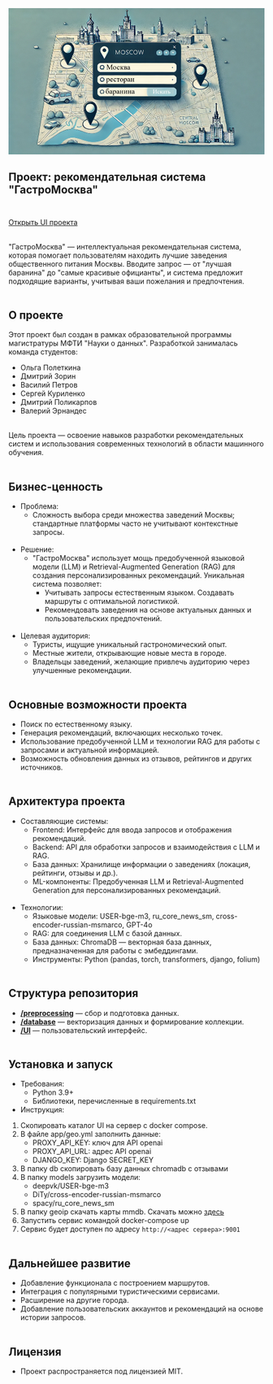 ![Alt текст](./media/head.png)
## Проект: рекомендательная система "ГастроМосква"<br><br>

[Открыть UI проекта](http://62.84.125.214:8080//)<br><br>

"ГастроМосква" — интеллектуальная рекомендательная система, которая помогает пользователям находить лучшие заведения общественного питания Москвы. Вводите запрос — от "лучшая баранина" до "самые красивые официанты", и система предложит подходящие варианты, учитывая ваши пожелания и предпочтения.<br><br>
## О проекте
Этот проект был создан в рамках образовательной программы магистратуры МФТИ "Науки о данных". Разработкой занималась команда студентов:<br>
- Ольга Полеткина 
- Дмитрий Зорин  
- Василий Петров 
- Сергей Куриленко
- Дмитрий Поликарпов 
- Валерий Эрнандес <br><br>

Цель проекта — освоение навыков разработки рекомендательных систем и использования современных технологий в области машинного обучения.<br><br>
## Бизнес-ценность
- Проблема:<br>
    - Сложность выбора среди множества заведений Москвы; стандартные платформы часто не учитывают контекстные запросы.<br><br>
- Решение:<br>
    - "ГастроМосква" использует мощь предобученной языковой модели (LLM) и Retrieval-Augmented Generation (RAG) для создания персонализированных рекомендаций. Уникальная система позволяет:
        - Учитывать запросы естественным языком. Создавать маршруты с оптимальной логистикой.
        - Рекомендовать заведения на основе актуальных данных и пользовательских предпочтений.<br><br>
- Целевая аудитория:
    - Туристы, ищущие уникальный гастрономический опыт.
    - Местные жители, открывающие новые места в городе.
    - Владельцы заведений, желающие привлечь аудиторию через улучшенные рекомендации.<br><br>
## Основные возможности проекта
- Поиск по естественному языку.
- Генерация рекомендаций, включающих несколько точек.
- Использование предобученной LLM и технологии RAG для работы с запросами и актуальной информацией.
- Возможность обновления данных из отзывов, рейтингов и других источников.<br><br>
## Архитектура проекта
- Составляющие системы:
    - Frontend: Интерфейс для ввода запросов и отображения рекомендаций.
    - Backend: API для обработки запросов и взаимодействия с LLM и RAG.
    - База данных: Хранилище информации о заведениях (локация, рейтинги, отзывы и др.).
    - ML-компоненты: Предобученная LLM и Retrieval-Augmented Generation для персонализированных рекомендаций.<br><br>
- Технологии:
    - Языковые модели: USER-bge-m3, ru_core_news_sm, cross-encoder-russian-msmarco, GPT-4o
    - RAG: для соединения LLM с базой данных.
    - База данных: ChromaDB — векторная база данных, предназначенная для работы с эмбеддингами.
    - Инструменты: Python (pandas, torch, transformers, django, folium)<br><br>
## Структура репозитория
- [**/preprocessing**](./preprocessing) — сбор и подготовка данных.
- [**/database**](./database) — векторизация данных и формирование коллекции.
- [**/UI**](./UI) — пользовательский интерфейс.<br><br>
## Установка и запуск
- Требования:
    - Python 3.9+
    - Библиотеки, перечисленные в requirements.txt
- Инструкция:
1. Скопировать каталог UI на сервер с docker compose.
2. В файле app/geo.yml заполнить данные:
    - PROXY_API_KEY: ключ для API openai
    - PROXY_API_URL: адрес API openai
    - DJANGO_KEY: Django SECRET_KEY
3. В папку db скопировать базу данных chromadb c отзывами
4. В папку models загрузить модели:
    - deepvk/USER-bge-m3
    - DiTy/cross-encoder-russian-msmarco
    - spacy/ru_core_news_sm
5. В папку geoip скачать карты mmdb. Скачать можно [здесь](https://github.com/P3TERX/GeoLite.mmdb)
6. Запустить сервис командой docker-compose up
7. Сервис будет доступен по адресу `http://<адрес сервера>:9001`<br><br>
## Дальнейшее развитие
- Добавление функционала с построением маршрутов.
- Интеграция с популярными туристическими сервисами.
- Расширение на другие города.
- Добавление пользовательских аккаунтов и рекомендаций на основе истории запросов.<br><br>
## Лицензия
- Проект распространяется под лицензией MIT.